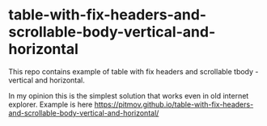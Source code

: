 # table-with-fix-headers-and-scrollable-body-vertical-and-horizontal
This repo contains example of table with fix headers and scrollable tbody - vertical and horizontal.

In my opinion this is the simplest solution that works even in old internet explorer.
Example is here https://pitmov.github.io/table-with-fix-headers-and-scrollable-body-vertical-and-horizontal/
